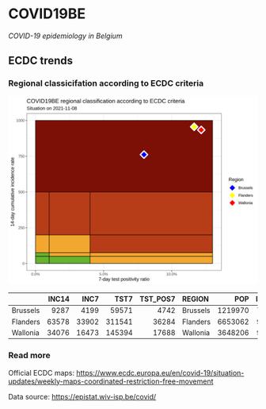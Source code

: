 
# COVID19BE

*COVID-19 epidemiology in Belgium*

## ECDC trends

### Regional classicifation according to ECDC criteria

![](COVID9BE-ecdc-trend.png)

|          | INC14 |  INC7 |   TST7 | TST\_POS7 | REGION   |     POP | INC14\_RT |       PR7 |          GR |
| :------- | ----: | ----: | -----: | --------: | :------- | ------: | --------: | --------: | ----------: |
| Brussels |  9287 |  4199 |  59571 |      4742 | Brussels | 1219970 |  761.2482 | 0.0796025 | \-0.1747248 |
| Flanders | 63578 | 33902 | 311541 |     36284 | Flanders | 6653062 |  955.6201 | 0.1164662 |   0.1424046 |
| Wallonia | 34076 | 16473 | 145394 |     17688 | Wallonia | 3648206 |  934.0481 | 0.1216556 | \-0.0641936 |

### Read more

Official ECDC maps:
<https://www.ecdc.europa.eu/en/covid-19/situation-updates/weekly-maps-coordinated-restriction-free-movement>

Data source: <https://epistat.wiv-isp.be/covid/>
